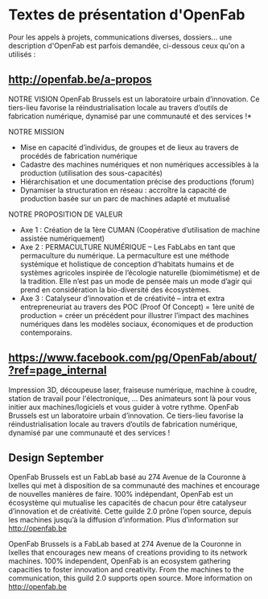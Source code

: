 # Textes de présentation d'OpenFab

Pour les appels à projets, communications diverses, dossiers... une description d'OpenFab est parfois demandée, ci-dessous ceux qu'on a utilisés :

## http://openfab.be/a-propos

NOTRE VISION
OpenFab Brussels est un laboratoire urbain d’innovation.
Ce tiers-lieu favorise la réindustrialisation locale au travers d’outils de fabrication numérique, dynamisé par une communauté et des services !*

NOTRE MISSION

+ Mise en capacité d’individus, de groupes et de lieux au travers de procédés de fabrication numérique
+ Cadastre des machines numériques et non numériques accessibles à la production (utilisation des sous-capacités)
+ Hiérarchisation et une documentation précise des productions (forum)
+ Dynamiser la structuration en réseau : accroître la capacité de production basée sur un parc de machines adapté et mutualisé

NOTRE PROPOSITION DE VALEUR 
+ Axe 1 : Création de la 1ère CUMAN (Coopérative d’utilisation de machine assistée numériquement) 
+ Axe 2 : PERMACULTURE NUMÉRIQUE – Les FabLabs en tant que permaculture du numérique. 
La permaculture est une méthode systémique et holistique de conception d’habitats humains et de systèmes agricoles inspirée de l’écologie naturelle (biomimétisme) et de la tradition. Elle n’est pas un mode de pensée mais un mode d’agir qui prend en considération la bio-diversité des écosystèmes. 
+ Axe 3 : Catalyseur d’innovation et de créativité – intra et extra entrepreneuriat au travers des POC (Proof Of Concept) = 1ère unité de production = créer un précédent pour illustrer l’impact des machines numériques dans les modèles sociaux, économiques et de production contemporains.

## https://www.facebook.com/pg/OpenFab/about/?ref=page_internal
Impression 3D, découpeuse laser, fraiseuse numérique, machine à coudre, station de travail pour l'électronique, ...
Des animateurs sont là pour vous initier aux machines/logiciels et vous guider à votre rythme.
OpenFab Brussels est un laboratoire urbain d’innovation.
Ce tiers-lieu favorise la réindustrialisation locale au travers d’outils de fabrication numérique, dynamisé par une communauté et des services !

## Design September
OpenFab Brussels est un FabLab basé au 274 Avenue de la Couronne à Ixelles qui met à disposition de sa communauté des machines et encourage de nouvelles manières de faire.
100% indépendant, OpenFab est un écosystème qui mutualise les capacités de chacun pour être catalyseur d’innovation et de créativité.
Cette guilde 2.0 prône l’open source, depuis les machines jusqu’à la diffusion d’information.
Plus d’information sur http://openfab.be

OpenFab Brussels is a FabLab based at 274 Avenue de la Couronne in Ixelles that encourages new means of creations providing to its network machines.
100% independent, OpenFab is an ecosystem gathering capacities to foster innovation and creativity.
From the machines to the communication, this guild 2.0 supports open source.
More information on http://openfab.be

